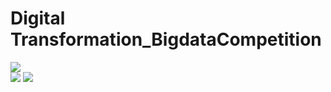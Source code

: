 # Digital Transformation_BigdataCompetition
<img src="https://user-images.githubusercontent.com/46614405/103392013-364e2780-4b5f-11eb-94ba-1553c25edd75.png">
<div>
  <img src="https://user-images.githubusercontent.com/46614405/103434004-20636400-4c3e-11eb-8bcf-e83300fe0768.png">
  <img src="https://user-images.githubusercontent.com/46614405/103434007-25c0ae80-4c3e-11eb-9f74-77149864a68e.png">
</div>
